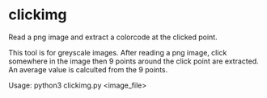 # clickimg
Read a png image and extract a colorcode at the clicked point.

This tool is for greyscale images. After reading a png image, click somewhere in the image then 9 points around the click point are extracted. An average value is calculted from the 9 points.  

Usage: python3 clickimg.py <image_file>

